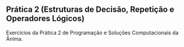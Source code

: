 ## Prática 2 (Estruturas de Decisão, Repetição e Operadores Lógicos)
Exercícios da Prática 2 de Programação e Soluções Computacionais da Ânima.